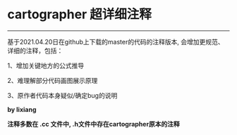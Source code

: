 # cartographer 超详细注释

***
基于2021.04.20日在github上下载的master的代码的注释版本, 会增加更规范、详细的注释，包括：  

1、增加关键地方的公式推导

2、难理解部分代码画图展示原理

3、原作者代码本身疑似/确定bug的说明


**by lixiang**


**注释多数在 .cc 文件中, .h文件中存在cartographer原本的注释**